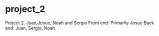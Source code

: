 # project_2
Project 2. Juan,Josue, Noah and Sergio
Front end: Primarily Josue
Back end: Juan, Sergio, Noah
